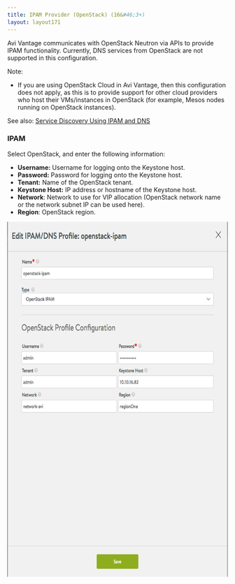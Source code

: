 ```yaml
---
title: IPAM Provider (OpenStack) (16&#46;3+)
layout: layout171
---
```

Avi Vantage communicates with OpenStack Neutron via APIs to provide IPAM functionality. Currently, DNS services from OpenStack are not supported in this configuration.

Note:

* If you are using OpenStack Cloud in Avi Vantage, then this configuration does not apply, as this is to provide support for other cloud providers who host their VMs/instances in OpenStack (for example, Mesos nodes running on OpenStack instances). 

See also: <a href="{% vpath %}/service-discovery-using-ipam-and-dns-16-3/">Service Discovery Using IPAM and DNS</a>

### IPAM

Select OpenStack, and enter the following information:

* **Username:** Username for logging onto the Keystone host.
* **Password:** Password for logging onto the Keystone host.
* **Tenant:** Name of the OpenStack tenant.
* **Keystone Host:** IP address or hostname of the Keystone host.
* **Network**: Network to use for VIP allocation (OpenStack network name or the network subnet IP can be used here).
* **Region**: OpenStack region. 

<a href="img/openstack-profile.png"><img class=" wp-image-16456 aligncenter" src="img/openstack-profile.png" alt="openstack-profile" width="659" height="813"></a>


